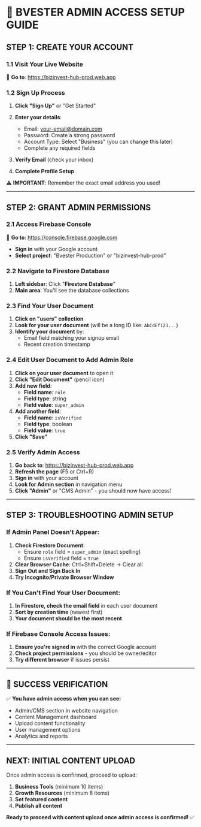 # 🔑 BVESTER ADMIN ACCESS SETUP GUIDE

## **STEP 1: CREATE YOUR ACCOUNT**

### **1.1 Visit Your Live Website**
🔗 **Go to**: https://bizinvest-hub-prod.web.app

### **1.2 Sign Up Process**
1. **Click "Sign Up"** or "Get Started"
2. **Enter your details**:
   - Email: your-email@domain.com
   - Password: Create a strong password
   - Account Type: Select "Business" (you can change this later)
   - Complete any required fields

3. **Verify Email** (check your inbox)
4. **Complete Profile Setup**

⚠️ **IMPORTANT**: Remember the exact email address you used!

---

## **STEP 2: GRANT ADMIN PERMISSIONS**

### **2.1 Access Firebase Console**
🔗 **Go to**: https://console.firebase.google.com
- **Sign in** with your Google account
- **Select project**: "Bvester Production" or "bizinvest-hub-prod"

### **2.2 Navigate to Firestore Database**
1. **Left sidebar**: Click "**Firestore Database**"
2. **Main area**: You'll see the database collections

### **2.3 Find Your User Document**
1. **Click on "users" collection**
2. **Look for your user document** (will be a long ID like: `AbCdEf123...`)
3. **Identify your document** by:
   - Email field matching your signup email
   - Recent creation timestamp

### **2.4 Edit User Document to Add Admin Role**
1. **Click on your user document** to open it
2. **Click "Edit Document"** (pencil icon)
3. **Add new field**:
   - **Field name**: `role`
   - **Field type**: string
   - **Field value**: `super_admin`
4. **Add another field**:
   - **Field name**: `isVerified`
   - **Field type**: boolean
   - **Field value**: `true`
5. **Click "Save"**

### **2.5 Verify Admin Access**
1. **Go back to**: https://bizinvest-hub-prod.web.app
2. **Refresh the page** (F5 or Ctrl+R)
3. **Sign in** with your account
4. **Look for Admin section** in navigation menu
5. **Click "Admin"** or "CMS Admin" - you should now have access!

---

## **STEP 3: TROUBLESHOOTING ADMIN SETUP**

### **If Admin Panel Doesn't Appear:**
1. **Check Firestore Document**:
   - Ensure `role` field = `super_admin` (exact spelling)
   - Ensure `isVerified` field = `true`
2. **Clear Browser Cache**: Ctrl+Shift+Delete → Clear all
3. **Sign Out and Sign Back In**
4. **Try Incognito/Private Browser Window**

### **If You Can't Find Your User Document:**
1. **In Firestore, check the email field** in each user document
2. **Sort by creation time** (newest first)
3. **Your document should be the most recent**

### **If Firebase Console Access Issues:**
1. **Ensure you're signed in** with the correct Google account
2. **Check project permissions** - you should be owner/editor
3. **Try different browser** if issues persist

---

## **🎯 SUCCESS VERIFICATION**

✅ **You have admin access when you can see:**
- Admin/CMS section in website navigation
- Content Management dashboard
- Upload content functionality
- User management options
- Analytics and reports

---

## **NEXT: INITIAL CONTENT UPLOAD**

Once admin access is confirmed, proceed to upload:
1. **Business Tools** (minimum 10 items)
2. **Growth Resources** (minimum 8 items)
3. **Set featured content**
4. **Publish all content**

**Ready to proceed with content upload once admin access is confirmed!** ✅